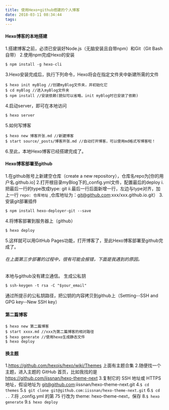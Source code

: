 ```yaml
---
title: 使用Hexo+github搭建的个人博客
date: 2018-03-11 08:34:44
tags:
---
```

#### Hexo博客的本地搭建
1.搭建博客之前，必须已安装好Node.js（无脑安装且自带npm）和Git（Git Bash自带）
2.使用npm完成Hexo的安装
```
$ npm install -g hexo-cli
```
3.Hexo安装完成后，执行下列命令，Hexo将会在指定文件夹中新建所需的文件
```
$ hexo init myBlog //创建myBlog文件夹，并初始化它
$ cd myBlog //进入myBlog文件夹
$ npm install //安装依赖(貌似可以省略，init myBlog时已安装了依赖)
```
4.启动server，即可在本地访问
```
$ hexo server
```
5.如何写博客
```
$ hexo new 博客开张.md //新建博客
$ start source/_posts/博客开张.md //自动打开博客，可以使用md格式写博客啦！
```
6.至此，本地Hexo博客已经搭建完成了。
#### Hexo博客部署至github
1.在github账号上新建空仓库（create a new repository），仓库名repo为[你的用户名.github.io]
2.打开根目录myBlog下的_config.yml文件，配置最后的deploy
i.把最后一行的type改成type: git
ii.最后一行后面新增一行，左边与type对齐，加上一行 `repo: 仓库地址` ,仓库地址为：git@github.com:xxx/xxx.github.io.git）
3.安装git部署插件
```
$ npm install hexo-deployer-git --save
```
4.将博客部署到服务器上（github）
```
$ hexo deploy
```
5.这样就可以用GitHub Pages功能，打开博客了，至此Hexo博客部署至github完成了。
###### 在上面第三步部署的过程中，很有可能会报错，下面是我遇到的原因。
本地与github没有建立通信。
生成公私钥
```
$ ssh-keygen -t rsa -C "$your_email"
```
通过所提示的公私钥路径，把公钥的内容拷贝到github上（Settting--SSH and GPG key--New SSH key）
#### 第二篇博客
```
$ hexo new 第二篇博客
$ start xxxx.md //xxx为第二篇博客的相对路径
$ hexo generate //使用hexo生成静态文件
$ hexo deploy
```
#### 换主题
1.https://github.com/hexojs/hexo/wiki/Themes 上面有主题合集
2.随便找一个主题，进入主题的 GitHub 首页，比如我找的是 https://github.com/iissnan/hexo-theme-next
3.复制它的 SSH 地址或 HTTPS 地址，假设地址为 git@github.com:iissnan/hexo-theme-next.git
4.`$ cd themes`
5.`$ git clone git@github.com:iissnan/hexo-theme-next.git`
6.`$ cd ..`
7.将 _config.yml 的第 75 行改为 theme: hexo-theme-next，保存
8.`$ hexo generate`
9.`$ hexo deploy`